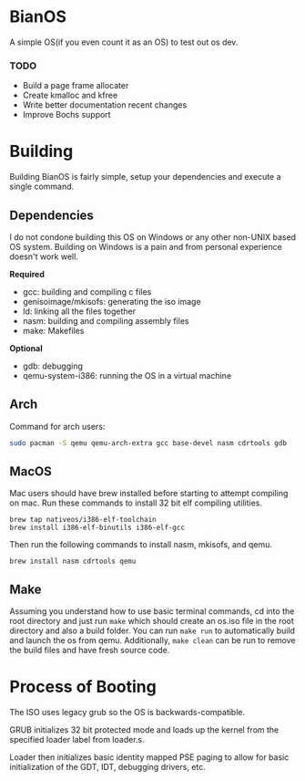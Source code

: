 # BianOS
A simple OS(if you even count it as an OS) to test out os dev.

### TODO
- Build a page frame allocater
- Create kmalloc and kfree
- Write better documentation recent changes
- Improve Bochs support

# Building
Building BianOS is fairly simple, setup your dependencies and execute a single command.

## Dependencies
I do not condone building this OS on Windows or any other non-UNIX based OS system.
Building on Windows is a pain and from personal experience doesn't work well.

**Required**
- gcc: building and compiling c files
- genisoimage/mkisofs: generating the iso image
- ld: linking all the files together
- nasm: building and compiling assembly files
- make: Makefiles

**Optional**
- gdb: debugging
- qemu-system-i386: running the OS in a virtual machine

## Arch
Command for arch users:
```sh
sudo pacman -S qemu qemu-arch-extra gcc base-devel nasm cdrtools gdb
```

## MacOS
Mac users should have brew installed before starting to attempt compiling on mac.
Run these commands to install 32 bit elf compiling utilities.

```shell
brew tap nativeos/i386-elf-toolchain
brew install i386-elf-binutils i386-elf-gcc
```

Then run the following commands to install nasm, mkisofs, and qemu.

```shell
brew install nasm cdrtools qemu
```

## Make
Assuming you understand how to use basic terminal commands, cd into the root directory and just run ```make``` which should create an os.iso file in the root directory and also a build folder.
You can run ```make run``` to automatically build and launch the os from qemu.
Additionally, ```make clean``` can be run to remove the build files and have fresh source code.

# Process of Booting
The ISO uses legacy grub so the OS is backwards-compatible.

GRUB initializes 32 bit protected mode and loads up the kernel from the specified loader label from loader.s.

Loader then initializes basic identity mapped PSE paging to allow for basic initialization of the GDT, IDT, debugging drivers, etc.
